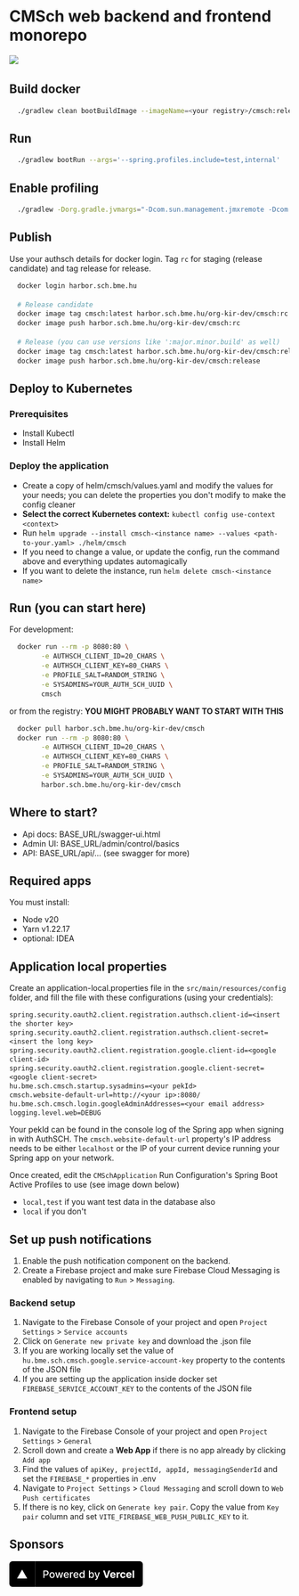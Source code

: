 CMSch web backend and frontend monorepo
===

<a href="https://cmsch.vercel.app"><img src="https://therealsujitk-vercel-badge.vercel.app/?app=cmsch&style=for-the-badge"></a>

## Build docker

```bash
  ./gradlew clean bootBuildImage --imageName=<your registry>/cmsch:release
```

## Run

```bash
  ./gradlew bootRun --args='--spring.profiles.include=test,internal'
```

## Enable profiling

```bash
  ./gradlew -Dorg.gradle.jvmargs="-Dcom.sun.management.jmxremote -Dcom.sun.management.jmxremote.port=9010 -Dcom.sun.management.jmxremote.rmi.port=9010 -Dcom.sun.management.jmxremote.local.only=false -Dcom.sun.management.jmxremote.authenticate=false -Dcom.sun.management.jmxremote.ssl=false -XX:+UseSerialGC" clean bootRun --args='--spring.profiles.include=test,internal'
```

## Publish

Use your authsch details for docker login. Tag `rc` for staging (release candidate) and tag release for release.

```bash
  docker login harbor.sch.bme.hu
  
  # Release candidate
  docker image tag cmsch:latest harbor.sch.bme.hu/org-kir-dev/cmsch:rc
  docker image push harbor.sch.bme.hu/org-kir-dev/cmsch:rc
  
  # Release (you can use versions like ':major.minor.build' as well)
  docker image tag cmsch:latest harbor.sch.bme.hu/org-kir-dev/cmsch:release
  docker image push harbor.sch.bme.hu/org-kir-dev/cmsch:release
```

## Deploy to Kubernetes

### Prerequisites
- Install Kubectl
- Install Helm

### Deploy the application

- Create a copy of helm/cmsch/values.yaml and modify the values for your needs; you can delete the properties you don't modify to make the config cleaner
- **Select the correct Kubernetes context:** `kubectl config use-context <context>`
- Run `helm upgrade --install cmsch-<instance name> --values <path-to-your.yaml> ./helm/cmsch`
- If you need to change a value, or update the config, run the command above and everything updates automagically
- If you want to delete the instance, run `helm delete cmsch-<instance name>`


## Run (you can start here)

For development:

```bash
  docker run --rm -p 8080:80 \
        -e AUTHSCH_CLIENT_ID=20_CHARS \
        -e AUTHSCH_CLIENT_KEY=80_CHARS \
        -e PROFILE_SALT=RANDOM_STRING \
        -e SYSADMINS=YOUR_AUTH_SCH_UUID \
        cmsch
```

or from the registry: **YOU MIGHT PROBABLY WANT TO START WITH THIS**

```bash
  docker pull harbor.sch.bme.hu/org-kir-dev/cmsch
  docker run --rm -p 8080:80 \
        -e AUTHSCH_CLIENT_ID=20_CHARS \
        -e AUTHSCH_CLIENT_KEY=80_CHARS \
        -e PROFILE_SALT=RANDOM_STRING \
        -e SYSADMINS=YOUR_AUTH_SCH_UUID \
        harbor.sch.bme.hu/org-kir-dev/cmsch
```

## Where to start?

- Api docs: BASE_URL/swagger-ui.html
- Admin UI: BASE_URL/admin/control/basics
- API: BASE_URL/api/... (see swagger for more)

## Required apps

You must install:

- Node v20
- Yarn v1.22.17
- optional: IDEA

## Application local properties

Create an application-local.properties file in the `src/main/resources/config` folder, 
and fill the file with these configurations (using your credentials): 

```properties
spring.security.oauth2.client.registration.authsch.client-id=<insert the shorter key>
spring.security.oauth2.client.registration.authsch.client-secret=<insert the long key>
spring.security.oauth2.client.registration.google.client-id=<google client-id>
spring.security.oauth2.client.registration.google.client-secret=<google client-secret>
hu.bme.sch.cmsch.startup.sysadmins=<your pekId>
cmsch.website-default-url=http://<your ip>:8080/
hu.bme.sch.cmsch.login.googleAdminAddresses=<your email address>
logging.level.web=DEBUG
```

Your pekId can be found in the console log of the Spring app when signing in with AuthSCH. The `cmsch.website-default-url`
property's IP address needs to be either `localhost` or the IP of your current device running your Spring app on your network.

Once created, edit the `CMSchApplication` Run Configuration's Spring Boot Active Profiles to use (see image down below)

- `local,test` if you want test data in the database also
- `local` if you don't

## Set up push notifications

1. Enable the push notification component on the backend.
2. Create a Firebase project and make sure Firebase Cloud Messaging is enabled by navigating to `Run` > `Messaging`.

### Backend setup
1. Navigate to the Firebase Console of your project and open `Project Settings` > `Service accounts` 
2. Click on `Generate new private key` and download the .json file
3. If you are working locally set the value of `hu.bme.sch.cmsch.google.service-account-key` property to the contents of the JSON file
4. If you are setting up the application inside docker set `FIREBASE_SERVICE_ACCOUNT_KEY` to the contents of the JSON file

### Frontend setup
1. Navigate to the Firebase Console of your project and open `Project Settings` > `General`
2. Scroll down and create a __Web App__ if there is no app already by clicking `Add app`
3. Find the values of `apiKey, projectId, appId, messagingSenderId` and set the `FIREBASE_*` properties in .env
4. Navigate to `Project Settings` > `Cloud Messaging` and scroll down to `Web Push certificates`
5. If there is no key, click on `Generate key pair`. Copy the value from `Key pair` column and set `VITE_FIREBASE_WEB_PUSH_PUBLIC_KEY` to it.

## Sponsors

<a href="https://vercel.com?utm_source=kir-dev&utm_campaign=oss"><img src="client/public/img/powered-by-vercel.svg" height="46" /></a>
